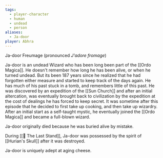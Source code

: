 ```yaml
---
tags:
  - player-character
  - human
  - undead
  - person
aliases:
  - Ja-door
player: Abhra
---
```


Ja-door Freumage (pronounced *J'adore fromage*) 

Ja-door is an undead Wizard who has been long been part of the [[Ordo Magica]]. He doesn't remember how long he has been alive, or when he turned undead. But its been 187 years since he realized that he had forgotten either measure and started to keep track of the days again. He has much of his past stuck in a tomb, and remembers little of this past. He was discovered by an expedition of the [[Sun Church]] and after an initial altercation, was eventually brought back to civilization by the expedition at the cost of dealings he has forced to keep secret. It was sometime after this episode that he decided to first take up cooking, and then take up wizardry. After an initial start as a self-taught mystic, he eventually joined the [[Ordo Magica]] and became a full-blown wizard.

Ja-door originally died because he was buried alive by mistake.

During [[📓 The Last Stand]], Ja-door was possessed by the spirit of [[Hurian's Skull]] after it was destroyed.

Ja-door is uniquely adept at aging cheese.